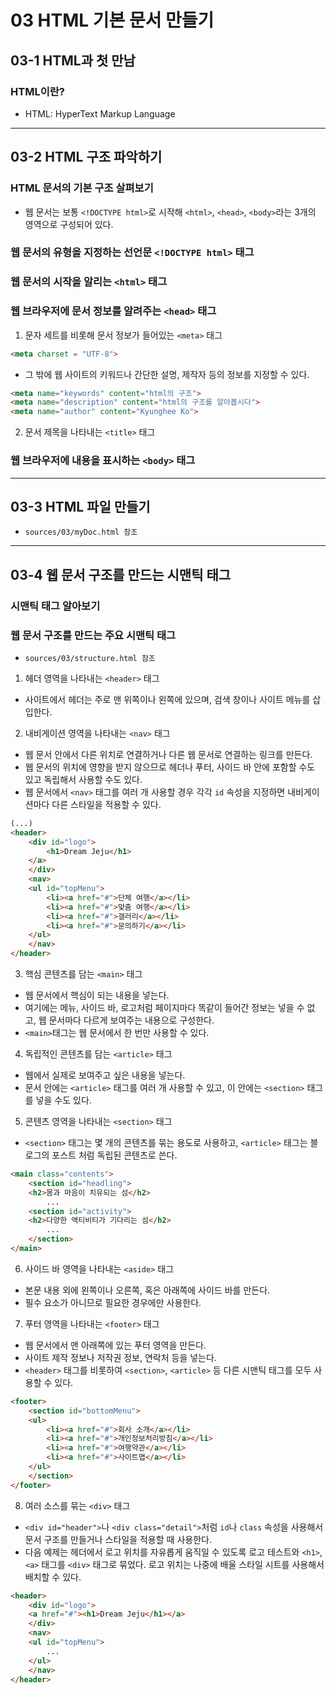 # 03 HTML 기본 문서 만들기
## 03-1 HTML과 첫 만남
### HTML이란?
* HTML: HyperText Markup Language
<hr>

## 03-2 HTML 구조 파악하기
### HTML 문서의 기본 구조 살펴보기
* 웹 문서는 보통 ```<!DOCTYPE html>```로 시작해 ```<html>```, ```<head>```, ```<body>```라는 3개의 영역으로 구성되어 있다.
### 웹 문서의 유형을 지정하는 선언문 ```<!DOCTYPE html>``` 태그
### 웹 문서의 시작을 알리는 ```<html>``` 태그
### 웹 브라우저에 문서 정보를 알려주는 ```<head>``` 태그
1.  문자 세트를 비롯해 문서 정보가 들어있는 ```<meta>``` 태그
```html
<meta charset = "UTF-8">
```
* 그 밖에 웹 사이트의 키워드나 간단한 설명, 제작자 등의 정보를 지정할 수 있다.
```html
<meta name="keywords" content="html의 구조">
<meta name="description" content="html의 구조를 알아봅시다">
<meta name="author" content="Kyunghee Ko">
```
2. 문서 제목을 나타내는 ```<title>``` 태그

### 웹 브라우저에 내용을 표시하는 ```<body>``` 태그

<hr>

## 03-3 HTML 파일 만들기
* ```sources/03/myDoc.html 참조```

<hr>

## 03-4 웹 문서 구조를 만드는 시맨틱 태그
### 시맨틱 태그 알아보기
### 웹 문서 구조를 만드는 주요 시맨틱 태그
* ```sources/03/structure.html 참조```
1. 헤더 영역을 나타내는 ```<header>``` 태그
* 사이트에서 헤더는 주로 맨 위쪽이나 왼쪽에 있으며, 검색 창이나 사이트 메뉴를 삽입한다.
2. 내비게이션 영역을 나타내는 ```<nav>``` 태그
* 웹 문서 안에서 다른 위치로 연결하거나 다른 웹 문서로 연결하는 링크를 만든다.
* 웹 문서의 위치에 영향을 받지 않으므로 헤더나 푸터, 사이드 바 안에 포함할 수도 있고 독립해서 사용할 수도 있다.
* 웹 문서에서 ```<nav>``` 태그를 여러 개 사용할 경우 각각 ```id``` 속성을 지정하면 내비게이션마다 다른 스타일을 적용할 수 있다.

```html
(...)
<header>
    <div id="logo">
        <h1>Dream Jeju</h1>
    </a>
    </div>
    <nav>
    <ul id="topMenu">
        <li><a href="#">단체 여행</a></li>
        <li><a href="#">맞춤 여행</a></li>
        <li><a href="#">갤러리</a></li>
        <li><a href="#">문의하기</a></li>
    </ul>
    </nav>
</header>
```
3. 핵심 콘텐츠를 담는 ```<main>``` 태그
* 웹 문서에서 핵심이 되는 내용을 넣는다.
* 여기에는 메뉴, 사이드 바, 로고처럼 페이지마다 똑같이 들어간 정보는 넣을 수 없고, 웹 문서마다 다르게 보여주는 내용으로 구성한다.
* ```<main>```태그는 웹 문서에서 한 번만 사용할 수 있다.
4. 독립적인 콘텐츠를 담는 ```<article>``` 태그
* 웹에서 실제로 보여주고 싶은 내용을 넣는다.
* 문서 안에는 ```<article>``` 태그를 여러 개 사용할 수 있고, 이 안에는 ```<section>``` 태그를 넣을 수도 있다.
5. 콘텐츠 영역을 나타내는 ```<section>``` 태그
* ```<section>``` 태그는 몇 개의 콘텐츠를 묶는 용도로 사용하고, ```<article>``` 태그는 블로그의 포스트 처럼 독립된 콘텐츠로 쓴다.
```html
<main class="contents">
    <section id="headling">
    <h2>몸과 마음이 치유되는 섬</h2>                  
        ...
    <section id="activity">
    <h2>다양한 액티비티가 기다리는 섬</h2>
        ...
    </section>
</main>
```
6. 사이드 바 영역을 나타내는 ```<aside>``` 태그
* 본문 내용 외에 왼쪽이나 오른쪽, 혹은 아래쪽에 사이드 바를 만든다.
* 필수 요소가 아니므로 필요한 경우에만 사용한다.
7. 푸터 영역을 나타내는 ```<footer>``` 태그
* 웹 문서에서 맨 아래쪽에 있는 푸터 영역을 만든다.
* 사이트 제작 정보나 저작권 정보, 연락처 등을 넣는다.
* ```<header>``` 태그를 비롯하여 ```<section>```, ```<article>``` 등 다른 시맨틱 태그를 모두 사용할 수 있다.
```html
<footer>    
    <section id="bottomMenu">
    <ul>
        <li><a href="#">회사 소개</a></li>
        <li><a href="#">개인정보처리방침</a></li>
        <li><a href="#">여행약관</a></li>
        <li><a href="#">사이트맵</a></li>
    </ul>
    </section>   
</footer>  
```
8. 여러 소스를 묶는 ```<div>``` 태그
* ```<div id="header">```나 ```<div class="detail">```처럼 ```id```나 ```class``` 속성을 사용해서 문서 구조를 만들거나 스타일을 적용할 때 사용한다.
* 다음 예제는 헤더에서 로고 위치를 자유롭게 움직일 수 있도록 로고 테스트와 ```<h1>```, ```<a>``` 태그를 ```<div>``` 태그로 묶었다. 로고 위치는 나중에 배울 스타일 시트를 사용해서 배치할 수 있다.
```html
<header>
    <div id="logo">
    <a href="#"><h1>Dream Jeju</h1></a>
    </div>
    <nav>
    <ul id="topMenu">
        ...
    </ul>
    </nav>
</header>
```
